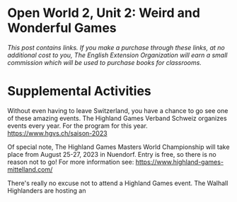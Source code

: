 

# Open World 2, Unit 2: Weird and Wonderful Games
*This post contains links. If you make a purchase through these links, at no additional cost to you, The English Extension Organization will earn a small commission which will be used to purchase books for classrooms.*


# Supplemental Activities

 Without even having to leave Switzerland, you have a chance to go see one of these amazing events.  The Highland Games Verband Schweiz organizes events every year.  For the program for this year.  https://www.hgvs.ch/saison-2023

Of special note, The Highland Games Masters World Championship will take place from August 25-27, 2023 in Nuendorf.  Entry is free, so there is no reason not to go!  For more information see: https://www.highland-games-mittelland.com/

There's really no excuse not to attend a Highland Games event.  The Walhall Highlanders are hosting an

<!--stackedit_data:
eyJoaXN0b3J5IjpbNTQzNzQzMzcyLC0zMzUzNzA1NDVdfQ==
-->